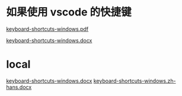 # 如果使用 vscode 的快捷键



[keyboard-shortcuts-windows.pdf](https://code.visualstudio.com/shortcuts/keyboard-shortcuts-windows.pdf)

[keyboard-shortcuts-windows.docx](https://github.com/Microsoft/vscode-docs/tree/master/docs/customization)



# local

[keyboard-shortcuts-windows.docx](../resources/keyboard-shortcuts-windows.docx)
[keyboard-shortcuts-windows.zh-hans.docx](../resources/keyboard-shortcuts-windows.zh-hans.docx)

 